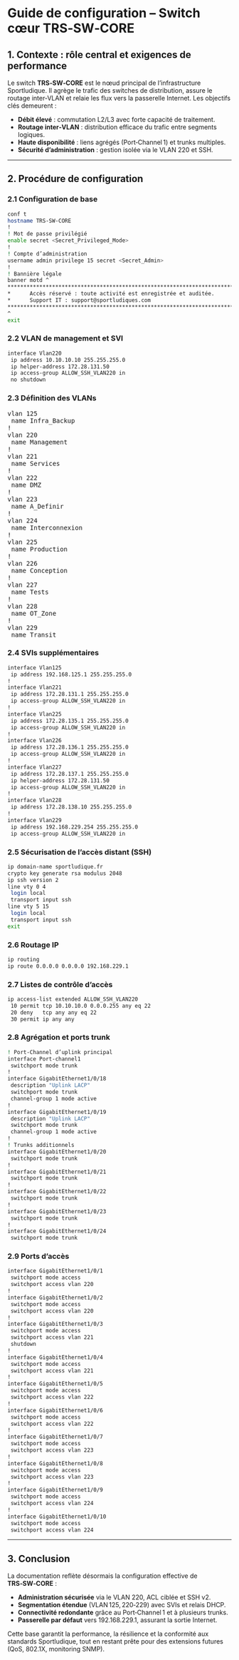 # Guide de configuration – Switch cœur **TRS‑SW‑CORE**

## 1. Contexte : rôle central et exigences de performance

Le switch **TRS‑SW‑CORE** est le nœud principal de l’infrastructure Sportludique. Il agrège le trafic des switches de distribution, assure le routage inter‑VLAN et relaie les flux vers la passerelle Internet. Les objectifs clés demeurent :

- **Débit élevé** : commutation L2/L3 avec forte capacité de traitement.
- **Routage inter‑VLAN** : distribution efficace du trafic entre segments logiques.
- **Haute disponibilité** : liens agrégés (Port‑Channel 1) et trunks multiples.
- **Sécurité d’administration** : gestion isolée via le VLAN 220 et SSH.

---

## 2. Procédure de configuration

### 2.1 Configuration de base

```bash
conf t
hostname TRS-SW-CORE
!
! Mot de passe privilégié
enable secret <Secret_Privileged_Mode>
!
! Compte d’administration
username admin privilege 15 secret <Secret_Admin>
!
! Bannière légale
banner motd ^
***************************************************************************
*      Accès réservé : toute activité est enregistrée et auditée.          *
*      Support IT : support@sportludiques.com                               *
***************************************************************************
^
exit
```

### 2.2 VLAN de management et SVI

```bash
interface Vlan220
 ip address 10.10.10.10 255.255.255.0
 ip helper-address 172.28.131.50
 ip access-group ALLOW_SSH_VLAN220 in
 no shutdown
```

### 2.3 Définition des VLANs

<pre>
vlan 125
 name Infra_Backup
!
vlan 220
 name Management
!
vlan 221
 name Services
!
vlan 222
 name DMZ
!
vlan 223
 name A_Definir
!
vlan 224
 name Interconnexion
!
vlan 225
 name Production
!
vlan 226
 name Conception
!
vlan 227
 name Tests
!
vlan 228
 name OT_Zone
!
vlan 229
 name Transit
</pre>

### 2.4 SVIs supplémentaires

```bash
interface Vlan125
 ip address 192.168.125.1 255.255.255.0
!
interface Vlan221
 ip address 172.28.131.1 255.255.255.0
 ip access-group ALLOW_SSH_VLAN220 in
!
interface Vlan225
 ip address 172.28.135.1 255.255.255.0
 ip access-group ALLOW_SSH_VLAN220 in
!
interface Vlan226
 ip address 172.28.136.1 255.255.255.0
 ip access-group ALLOW_SSH_VLAN220 in
!
interface Vlan227
 ip address 172.28.137.1 255.255.255.0
 ip helper-address 172.28.131.50
 ip access-group ALLOW_SSH_VLAN220 in
!
interface Vlan228
 ip address 172.28.138.10 255.255.255.0
!
interface Vlan229
 ip address 192.168.229.254 255.255.255.0
 ip access-group ALLOW_SSH_VLAN220 in
```

### 2.5 Sécurisation de l’accès distant (SSH)

```bash
ip domain-name sportludique.fr
crypto key generate rsa modulus 2048
ip ssh version 2
line vty 0 4
 login local
 transport input ssh
line vty 5 15
 login local
 transport input ssh
exit
```

### 2.6 Routage IP

```bash
ip routing
ip route 0.0.0.0 0.0.0.0 192.168.229.1
```

### 2.7 Listes de contrôle d’accès

```bash
ip access-list extended ALLOW_SSH_VLAN220
 10 permit tcp 10.10.10.0 0.0.0.255 any eq 22
 20 deny   tcp any any eq 22
 30 permit ip any any
```

### 2.8 Agrégation et ports trunk

```bash
! Port‑Channel d’uplink principal
interface Port-channel1
 switchport mode trunk
!
interface GigabitEthernet1/0/18
 description "Uplink LACP"
 switchport mode trunk
 channel-group 1 mode active
!
interface GigabitEthernet1/0/19
 description "Uplink LACP"
 switchport mode trunk
 channel-group 1 mode active
!
! Trunks additionnels
interface GigabitEthernet1/0/20
 switchport mode trunk
!
interface GigabitEthernet1/0/21
 switchport mode trunk
!
interface GigabitEthernet1/0/22
 switchport mode trunk
!
interface GigabitEthernet1/0/23
 switchport mode trunk
!
interface GigabitEthernet1/0/24
 switchport mode trunk
```

### 2.9 Ports d’accès

```bash
interface GigabitEthernet1/0/1
 switchport mode access
 switchport access vlan 220
!
interface GigabitEthernet1/0/2
 switchport mode access
 switchport access vlan 220
!
interface GigabitEthernet1/0/3
 switchport mode access
 switchport access vlan 221
 shutdown
!
interface GigabitEthernet1/0/4
 switchport mode access
 switchport access vlan 221
!
interface GigabitEthernet1/0/5
 switchport mode access
 switchport access vlan 222
!
interface GigabitEthernet1/0/6
 switchport mode access
 switchport access vlan 222
!
interface GigabitEthernet1/0/7
 switchport mode access
 switchport access vlan 223
!
interface GigabitEthernet1/0/8
 switchport mode access
 switchport access vlan 223
!
interface GigabitEthernet1/0/9
 switchport mode access
 switchport access vlan 224
!
interface GigabitEthernet1/0/10
 switchport mode access
 switchport access vlan 224
```

---

## 3. Conclusion

La documentation reflète désormais la configuration effective de **TRS‑SW‑CORE** :

- **Administration sécurisée** via le VLAN 220, ACL ciblée et SSH v2.
- **Segmentation étendue** (VLAN 125, 220‑229) avec SVIs et relais DHCP.
- **Connectivité redondante** grâce au Port‑Channel 1 et à plusieurs trunks.
- **Passerelle par défaut** vers 192.168.229.1, assurant la sortie Internet.

Cette base garantit la performance, la résilience et la conformité aux standards Sportludique, tout en restant prête pour des extensions futures (QoS, 802.1X, monitoring SNMP). 
